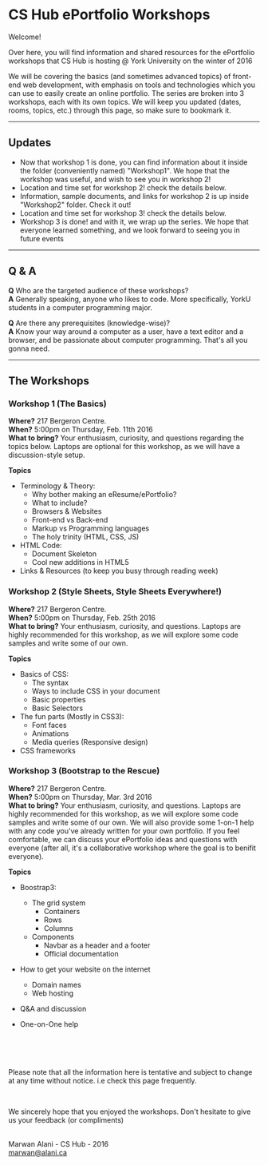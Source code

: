 # CS Hub ePortfolio Workshops

Welcome!

Over here, you will find information and shared resources for the ePortfolio workshops that CS Hub is hosting @ York University on the winter of 2016

We will be covering the basics (and sometimes advanced topics) of front-end web development, with emphasis on tools and technologies which you can use to easily create an online portfolio. The series are broken into 3 workshops, each with its own topics. We will keep you updated (dates, rooms, topics, etc.) through this page, so make sure to bookmark it.

-----

## Updates  

* Now that workshop 1 is done, you can find information about it inside the folder (conveniently named) "Workshop1". We hope that the workshop was useful, and wish to see you in workshop 2!  
* Location and time set for workshop 2! check the details below.
* Information, sample documents, and links for workshop 2 is up inside "Workshop2" folder. Check it out!
* Location and time set for workshop 3! check the details below.
* Workshop 3 is done! and with it, we wrap up the series. We hope that everyone learned something, and we look forward to seeing you in future events

-----  

## Q & A

**Q** Who are the targeted audience of these workshops?  
**A** Generally speaking, anyone who likes to code. More specifically, YorkU students in a computer programming major.


**Q** Are there any prerequisites (knowledge-wise)?  
**A** Know your way around a computer as a user, have a text editor and a browser, and be passionate about computer programming. That's all you gonna need.

-----


## The Workshops

### Workshop 1 (The Basics)
**Where?** 217 Bergeron Centre.  
**When?** 5:00pm on Thursday, Feb. 11th 2016  
**What to bring?** Your enthusiasm, curiosity, and questions regarding the topics below. Laptops are optional for this workshop, as we will have a discussion-style setup.

**Topics**  
- Terminology & Theory:
  - Why bother making an eResume/ePortfolio?
  - What to include?
  - Browsers & Websites
  - Front-end vs Back-end
  - Markup vs Programming languages
  - The holy trinity (HTML, CSS, JS)  
- HTML Code:
  - Document Skeleton
  - Cool new additions in HTML5
- Links & Resources (to keep you busy through reading week)  


### Workshop 2 (Style Sheets, Style Sheets Everywhere!)  
**Where?** 217 Bergeron Centre.  
**When?** 5:00pm on Thursday, Feb. 25th 2016  
**What to bring?** Your enthusiasm, curiosity, and questions. Laptops are highly recommended for this workshop, as we will explore some code samples and write some of our own.  

**Topics**  
- Basics of CSS:
  - The syntax
  - Ways to include CSS in your document
  - Basic properties
  - Basic Selectors
- The fun parts (Mostly in CSS3):
  - Font faces
  - Animations
  - Media queries (Responsive design)
- CSS frameworks  


### Workshop 3 (Bootstrap to the Rescue)  
**Where?** 217 Bergeron Centre.  
**When?** 5:00pm on Thursday, Mar. 3rd 2016  
**What to bring?** Your enthusiasm, curiosity, and questions. Laptops are highly recommended for this workshop, as we will explore some code samples and write some of our own. We will also provide some 1-on-1 help with any code you've already written for your own portfolio. If you feel comfortable, we can discuss your ePortfolio ideas and questions with everyone (after all, it's a collaborative workshop where the goal is to benifit everyone).

**Topics**
- Boostrap3:
  - The grid system
    - Containers
    - Rows
    - Columns
  - Components
    - Navbar as a header and a footer
    - Official documentation
- How to get your website on the internet
  - Domain names
  - Web hosting
- Q&A and discussion
- One-on-One help


  &nbsp;  
  &nbsp;  
  &nbsp;  

Please note that all the information here is tentative and subject to change at any time without notice. i.e check this page frequently.

  &nbsp;  


We sincerely hope that you enjoyed the workshops. Don't hesitate to give us your feedback (or compliments)  


  &nbsp;  
Marwan Alani - CS Hub - 2016  
marwan@alani.ca
